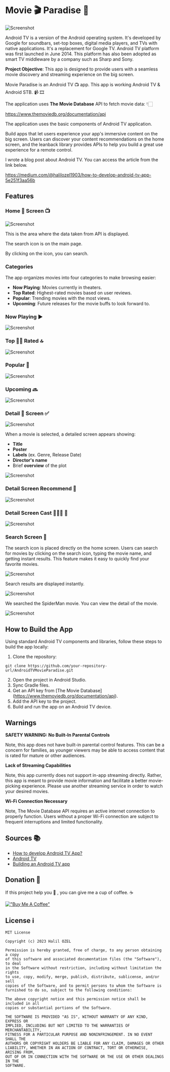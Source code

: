 # Movie 🎬 Paradise 🎥

![Screenshot](https://github.com/halilozel1903/AndroidTVMovieParadise/blob/master/screenshots/androidtv.png)

Android TV is a version of the Android operating system. It's developed by Google for soundbars, set-top boxes, digital media players, and TVs with native applications. It's a replacement for Google TV. Android TV platform was first launched in June 2014. This platform has also been adopted as smart TV middleware by a company such as Sharp and Sony.

**Project Objective**: This app is designed to provide users with a seamless movie discovery and streaming experience on the big screen.

Movie Paradise is an Android TV 📺 app. This app is working Android TV & Android STB. 📹 🎞

The application uses **The Movie Database** API to fetch movie data: 👇🏻

https://www.themoviedb.org/documentation/api

The application uses the basic components of Android TV application.

Build apps that let users experience your app's immersive content on the big screen. Users can discover your content recommendations on the home screen, and the leanback library provides APIs to help you build a great use experience for a remote control.

I wrote a blog post about Android TV. You can access the article from the link below.

https://medium.com/@halilozel1903/how-to-develop-android-tv-app-5e251f3aa56b

## Features

### Home 🏡 Screen 📺

![Screenshot](https://github.com/halilozel1903/MovieParadise/blob/master/screenshots/home.png)

This is the area where the data taken from API is displayed.

The search icon is on the main page.

By clicking on the icon, you can search.

### Categories
The app organizes movies into four categories to make browsing easier:
- **Now Playing**: Movies currently in theaters.
- **Top Rated**: Highest-rated movies based on user reviews.
- **Popular**: Trending movies with the most views.
- **Upcoming**: Future releases for the movie buffs to look forward to.

### Now Playing ▶️

![Screenshot](https://github.com/halilozel1903/MovieParadise/blob/master/screenshots/nowplaying_focus.png)

### Top ✍🏻 Rated 🔝

![Screenshot](https://github.com/halilozel1903/MovieParadise/blob/master/screenshots/toprated.png)

### Popular 🥳

![Screenshot](https://github.com/halilozel1903/MovieParadise/blob/master/screenshots/popular.png)


### Upcoming 🔜

![Screenshot](https://github.com/halilozel1903/MovieParadise/blob/master/screenshots/upcoming.png)


### Detail 📜 Screen ✅

![Screenshot](https://github.com/halilozel1903/MovieParadise/blob/master/screenshots/detail.png)

When a movie is selected, a detailed screen appears showing:
- **Title**
- **Poster**
- **Labels** (ex. Genre, Release Date)
- **Director's name**
- Brief **overview** of the plot

![Screenshot](https://github.com/halilozel1903/MovieParadise/blob/master/screenshots/detail_area.png)


### Detail Screen Recommend 🎁

![Screenshot](https://github.com/halilozel1903/MovieParadise/blob/master/screenshots/detail_recommend.png)


### Detail Screen Cast 🙎🏼‍♀️ 👨

![Screenshot](https://github.com/halilozel1903/MovieParadise/blob/master/screenshots/detail_cast.png)


### Search Screen 🔎

The search icon is placed directly on the home screen. Users can search for movies by clicking on the search icon, typing the movie name, and getting instant results. This feature makes it easy to quickly find your favorite movies.

![Screenshot](https://github.com/halilozel1903/MovieParadise/blob/master/screenshots/search.png)

Search results are displayed instantly.

![Screenshot](https://github.com/halilozel1903/MovieParadise/blob/master/screenshots/search_result.png)

We searched the SpiderMan movie. You can view the detail of the movie.

![Screenshot](https://github.com/halilozel1903/MovieParadise/blob/master/screenshots/search_result_detail.png)

## How to Build the App
Using standard Android TV components and libraries, follow these steps to build the app locally:

1.  Clone the repository:
```shell
git clone https://github.com/your-repository-url/AndroidTVMovieParadise.git
```
2.  Open the project in Android Studio.
3.  Sync Gradle files.
4.  Get an API key from [The Movie Database] (https://www.themoviedb.org/documentation/api). 
5.  Add the API key to the project.
6.  Build and run the app on an Android TV device.

## Warnings
**SAFETY WARNING: No Built-In Parental Controls**

Note, this app does not have built-in parental control features. This can be a concern for families, as younger viewers may be able to access content that is rated for mature or other audiences.

**Lack of Streaming Capabilities**

Note, this app currently does not support in-app streaming directly. Rather, this app is meant to provide movie information and facilitate a better movie-picking experience. Please use another streaming service in order to watch your desired movies.

**Wi-Fi Connection Necessary**

Note, The Movie Database API requires an active internet connection to properly function. Users without a proper Wi-Fi connection are subject to frequent interruptions and limited functionality.


## Sources 📚

- [How to develop Android TV App?](https://halilozel1903.medium.com/how-to-develop-android-tv-app-5e251f3aa56b)
- [Android TV](https://developer.android.com/tv/) <br>
- [Building an Android TV app](https://medium.com/@Marcus_fNk/building-an-android-tv-app-part-1-7f59b3747446)<br>

## Donation 💸

If this project help you 💁 , you can give me a cup of coffee. ☕

[!["Buy Me A Coffee"](https://www.buymeacoffee.com/assets/img/custom_images/orange_img.png)](https://www.buymeacoffee.com/halilozel1903)

## License ℹ️
```
MIT License

Copyright (c) 2023 Halil OZEL

Permission is hereby granted, free of charge, to any person obtaining a copy
of this software and associated documentation files (the "Software"), to deal
in the Software without restriction, including without limitation the rights
to use, copy, modify, merge, publish, distribute, sublicense, and/or sell
copies of the Software, and to permit persons to whom the Software is
furnished to do so, subject to the following conditions:

The above copyright notice and this permission notice shall be included in all
copies or substantial portions of the Software.

THE SOFTWARE IS PROVIDED "AS IS", WITHOUT WARRANTY OF ANY KIND, EXPRESS OR
IMPLIED, INCLUDING BUT NOT LIMITED TO THE WARRANTIES OF MERCHANTABILITY,
FITNESS FOR A PARTICULAR PURPOSE AND NONINFRINGEMENT. IN NO EVENT SHALL THE
AUTHORS OR COPYRIGHT HOLDERS BE LIABLE FOR ANY CLAIM, DAMAGES OR OTHER
LIABILITY, WHETHER IN AN ACTION OF CONTRACT, TORT OR OTHERWISE, ARISING FROM,
OUT OF OR IN CONNECTION WITH THE SOFTWARE OR THE USE OR OTHER DEALINGS IN THE
SOFTWARE.
```

